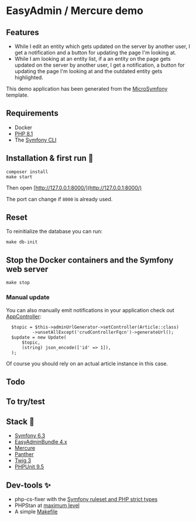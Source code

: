 # EasyAdmin / Mercure demo

## Features

* While I edit an entity which gets updated on the server by another user, I get
  a notification and a button for updating the page I'm looking at.
* While I am looking at an entity list, if a an entity on the page gets updated
  on the server by another user, I get a notification, a button for updating the page I'm looking
  at and the outdated entity gets highlighted.

This demo application has been generated from the [MicroSymfony](https://github.com/strangebuzz/MicroSymfony)
template.



## Requirements

* Docker
* [PHP 8.1](https://www.php.net/releases/8.1/en.php)
* The [Symfony CLI](https://symfony.com/download)


## Installation & first run 🚀

    composer install
    make start

Then open [http://127.0.0.1:8000/](http://127.0.0.1:8000/)

The port can change if `8000` is already used.


## Reset

To reinitialize the database you can run:

    make db-init


## Stop the Docker containers and the Symfony web server

    make stop


### Manual update

You can also manually emit notifications in your application check out
[AppController](./src/Controller/AppController.php):

      $topic = $this->adminUrlGenerator->setController(Article::class)
              ->unsetAllExcept('crudControllerFqcn')->generateUrl();
      $update = new Update(
          $topic,
          (string) json_encode(['id' => 1]),
      );

Of course you should rely on an actual article instance in this case.

## Todo


## To try/test


## Stack 🔗

* [Symfony 6.3](https://symfony.com)
* [EasyAdminBundle 4.x](https://github.com/EasyCorp/EasyAdminBundle)
* [Mercure](https://mercure.rocks/)
* [Panther](https://github.com/symfony/panther#creating-isolated-browsers-to-test-apps-using-mercure-or-websocket)
* [Twig 3](https://twig.symfony.com)
* [PHPUnit 9.5](https://phpunit.de)


## Dev-tools ✨
 
* php-cs-fixer with the [Symfony ruleset and PHP strict types](https://github.com/strangebuzz/MicroSymfony/blob/main/.php-cs-fixer.dist.php)
* PHPStan at [maximum level](https://github.com/strangebuzz/MicroSymfony/blob/main/phpstan.neon)
* A simple [Makefile](https://github.com/strangebuzz/MicroSymfony/blob/main/Makefile)
